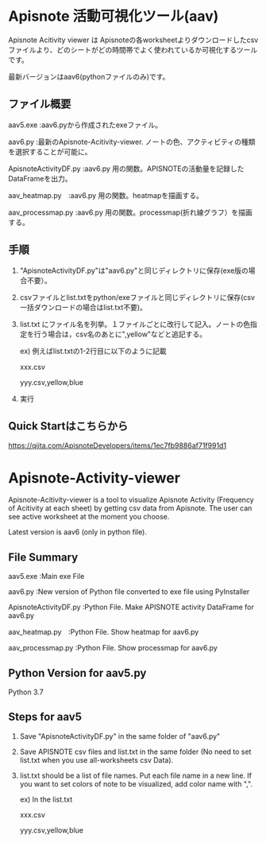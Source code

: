 # Apisnote 活動可視化ツール(aav)
Apisnote Acitivity viewer は Apisnoteの各worksheetよりダウンロードしたcsvファイルより、どのシートがどの時間帯でよく使われているか可視化するツールです。

最新バージョンはaav6(pythonファイルのみ)です。


## ファイル概要
  aav5.exe   :aav6.pyから作成されたexeファイル。
 
  aav6.py    :最新のApisnote-Acitivity-viewer. ノートの色、アクティビティの種類を選択することが可能に。
 
  ApisnoteActivityDF.py :aav6.py 用の関数。APISNOTEの活動量を記録したDataFrameを出力。

  aav_heatmap.py　:aav6.py 用の関数。heatmapを描画する。

  aav_processmap.py :aav6.py 用の関数。processmap(折れ線グラフ）を描画する。

## 手順
1) "ApisnoteActivityDF.py"は"aav6.py"と同じディレクトリに保存(exe版の場合不要）。
2) csvファイルとlist.txtをpython/exeファイルと同じディレクトリに保存(csv一括ダウンロードの場合はlist.txt不要)。
3) list.txt にファイル名を列挙。１ファイルごとに改行して記入。ノートの色指定を行う場合は，csv名のあとに",yellow"などと追記する。

   ex) 例えばlist.txtの1-2行目に以下のように記載
   
      xxx.csv
      
      yyy.csv,yellow,blue
4) 実行

## Quick Startはこちらから
https://qiita.com/ApisnoteDevelopers/items/1ec7fb9886af71f991d1


# Apisnote-Activity-viewer
Apisnote-Acitivity-viewer is a tool to visualize Apisnote Activity (Frequency of Acitivity at each sheet) by getting csv data from Apisnote. The user can see active worksheet at the moment you choose.

Latest version is aav6 (only in python file). 


## File Summary
  aav5.exe   :Main exe File
  
  aav6.py    :New version of Python file converted to exe file using PyInstaller 
  
  ApisnoteActivityDF.py :Python File. Make APISNOTE activity DataFrame for aav6.py

  aav_heatmap.py　:Python File. Show heatmap for aav6.py

  aav_processmap.py :Python File. Show processmap for aav6.py


## Python Version for aav5.py
  Python 3.7

## Steps for aav5
1) Save "ApisnoteActivityDF.py" in the same folder of "aav6.py"
2) Save APISNOTE csv files and list.txt in the same folder (No need to set list.txt when you use all-worksheets csv Data).
3) list.txt should be a list of file names. Put each file name in a new line. If you want to set colors of note to be visualized, add color name with ",".

   ex) In the list.txt
    
    xxx.csv
    
    yyy.csv,yellow,blue

